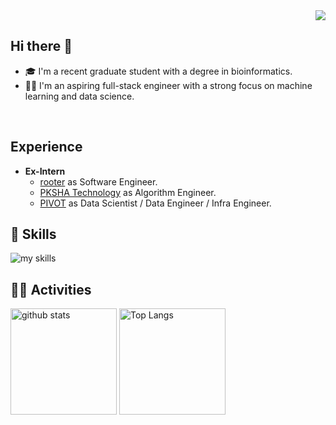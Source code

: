 <!--
**1buk109/1buk109** is a ✨ _special_ ✨ repository because its `README.md` (this file) appears on your GitHub profile.

Here are some ideas to get you started:

- 🔭 I’m currently working on ...
- 🌱 I’m currently learning ...
- 👯 I’m looking to collaborate on ...
- 🤔 I’m looking for help with ...
- 💬 Ask me about ...
- 📫 How to reach me: [Twitter - @1buk109](https://twitter.com/1buk109)
- 😄 Pronouns: ...
- ⚡ Fun fact: ...
-->


<div align="right">
  <img src="https://komarev.com/ghpvc/?username=1buk109" />
</div>

## Hi there 👋
- 🎓 I'm a recent graduate student with a degree in bioinformatics.
- 🧑‍💻 I'm an aspiring full-stack engineer with a strong focus on machine learning and data science.
<br>

<!-- アイコンの選択肢一覧：https://arc.net/l/quote/zizyykfh -->

## Experience
- **Ex-Intern**
  - [rooter](https://rooter.jp/) as Software Engineer.
  - [PKSHA Technology](https://www.pkshatech.com/) as Algorithm Engineer.
  - [PIVOT](https://pivot.inc/) as Data Scientist / Data Engineer / Infra Engineer.


## 🌱 Skills
<img alt="my skills" src="https://skillicons.dev/icons?theme=dark&perline=7&i=python,pytorch,fastapi,react,next,ts,mysql,docker,terraform,gcp,git,linux,notion" />
<br>

## 🏃‍♀️ Activities
<div align="left"> 
  <img alt="github stats" height="170px" src="https://github-readme-stats-gold-mu.vercel.app/api?username=1buk109&theme=transparent&layout=compact" />
  <img alt="Top Langs" height="170px" src="https://github-readme-stats-gold-mu.vercel.app/api/top-langs/?username=1buk109&theme=transparent&count_private=true" />
</div>
